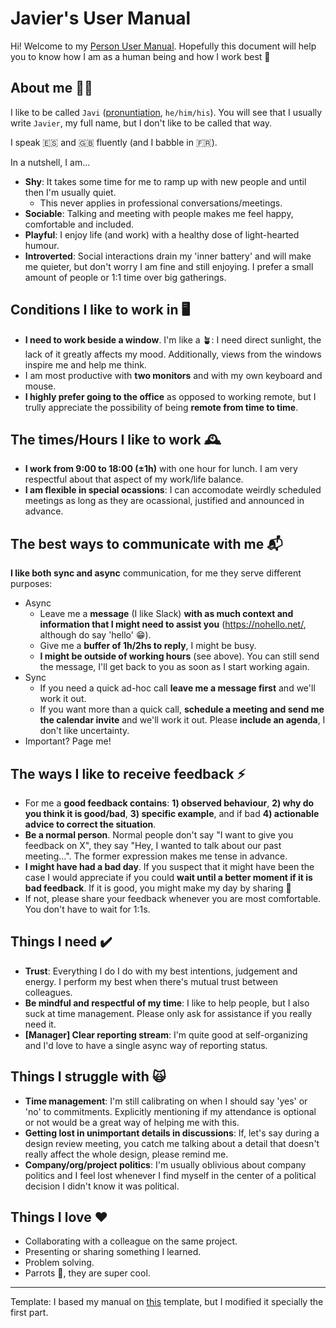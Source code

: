 # Javier's User Manual

Hi! Welcome to my [Person User Manual](https://openpracticelibrary.com/practice/personal-user-manuals/). Hopefully this document will help you to know how I am as a human being and how I work best 🙂

## About me 🙋‍♂️

I like to be called `Javi` ([pronuntiation](https://app2.nameshouts.com/names/public/pronounce-javi), `he/him/his`). You will see that I usually write `Javier`, my full name, but I don't like to be called that way.

I speak 🇪🇸 and 🇬🇧 fluently (and I babble in 🇫🇷).

In a nutshell, I am...
- **Shy**: It takes some time for me to ramp up with new people and until then I'm usually quiet. 
	- This never applies in professional conversations/meetings.
- **Sociable**: Talking and meeting with people makes me feel happy, comfortable and included.
- **Playful**: I enjoy life (and work) with a healthy dose of light-hearted humour.
- **Introverted**: Social interactions drain my 'inner battery' and will make me quieter, but don't worry I am fine and still enjoying. I prefer a small amount of people or 1:1 time over big gatherings.


## Conditions I like to work in 🖥
- **I need to work beside a window**. I'm like a 🪴: I need direct sunlight, the lack of it greatly affects my mood. Additionally, views from the windows inspire me and help me think.
- I am most productive with **two monitors** and with my own keyboard and mouse.
- **I highly prefer going to the office** as opposed to working remote, but I trully appreciate the possibility of being **remote from time to time**.


## The times/Hours I like to work 🕰
- **I work from 9:00 to 18:00 (±1h)** with one hour for lunch. I am very respectful about that aspect of my work/life balance.
- **I am flexible in special ocassions**: I can accomodate weirdly scheduled meetings as long as they are ocassional, justified and announced in advance.


## The best ways to communicate with me 📬
**I like both sync and async** communication, for me they serve different purposes:
- Async
	- Leave me a **message** (I like Slack) **with as much context and information that I might need to assist you** (https://nohello.net/, although do say 'hello' 😁).
	- Give me a **buffer of 1h/2hs to reply**, I might be busy.
	- **I might be outside of working hours** (see above). You can still send the message, I'll get back to you as soon as I start working again.
- Sync
	- If you need a quick ad-hoc call **leave me a message first** and we'll work it out.
	- If you want more than a quick call, **schedule a meeting and send me the calendar invite** and we'll work it out. Please **include an agenda**, I don't like uncertainty.
- Important? Page me!

## The ways I like to receive feedback ⚡️
- For me a **good feedback contains**: **1) observed behaviour**, **2) why do you think it is good/bad**, **3) specific example**, and if bad **4) actionable advice to correct the situation**.
- **Be a normal person**. Normal people don't say "I want to give you feedback on X", they say "Hey, I wanted to talk about our past meeting...". The former expression makes me tense in advance.
- **I might have had a bad day**. If you suspect that it might have been the case I would appreciate if you could **wait until a better moment if it is bad feedback**. If it is good, you might make my day by sharing 🙂
- If not, please share your feedback whenever you are most comfortable. You don't have to wait for 1:1s.

## Things I need ✔️
- **Trust**: Everything I do I do with my best intentions, judgement and energy. I perform my best when there's mutual trust between colleagues.
- **Be mindful and respectful of my time**:  I like to help people, but I also suck at time management. Please only ask for assistance if you really need it.
- **\[Manager\] Clear reporting stream**: I'm quite good at self-organizing and I'd love to have a single async way of reporting status.

## Things I struggle with 🙀
- **Time management**: I'm still calibrating on when I should say 'yes' or 'no' to commitments. Explicitly mentioning if my attendance is optional or not would be a great way of helping me with this.
- **Getting lost in unimportant details in discussions**: If, let's say during a design review meeting, you catch me talking about a detail that doesn't really affect the whole design, please remind me.
- **Company/org/project politics**: I'm usually oblivious about company politics and I feel lost whenever I find myself in the center of a political decision I didn't know it was political.

## Things I love ❤️
- Collaborating with a colleague on the same project.
- Presenting or sharing something I learned.
- Problem solving.
- Parrots 🦜, they are super cool.


---
Template: I based my manual on [this](https://cassierobinson.medium.com/a-user-manual-for-me-d3a851fbc694) template, but I modified it specially the first part.
